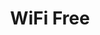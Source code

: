 ---
schema: opendataschema
title: WiFi Free
organization: Opendatanetwork
notes: Aree con copertura Wi-Fi ad accesso libero nel Comune di Prato Aggiornati mensilmente.
resources:
  - name: WifiFree
    url: 'https://github.com/iltempe/opendataprato/blob/master/wifi-free.geojson'
    format: geojson
category:
  - Infrastrutture
maintainer: iltempe
maintainer_email: mtempestini@gmail.com
license: 'https://creativecommons.org/licenses/by/4.0/'
pubdate: 13/04/2016
---
